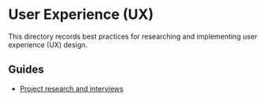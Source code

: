 # User Experience (UX)

This directory records best practices for researching and implementing user experience (UX) design.

## Guides

- [Project research and interviews](/ux/project-research-and-interviews.md)
